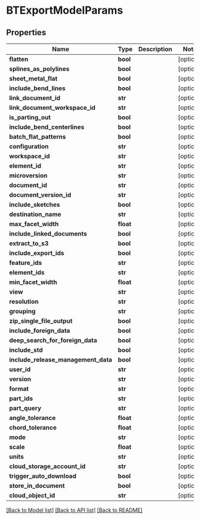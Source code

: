 # BTExportModelParams

## Properties
Name | Type | Description | Notes
------------ | ------------- | ------------- | -------------
**flatten** | **bool** |  | [optional] 
**splines_as_polylines** | **bool** |  | [optional] 
**sheet_metal_flat** | **bool** |  | [optional] 
**include_bend_lines** | **bool** |  | [optional] 
**link_document_id** | **str** |  | [optional] 
**link_document_workspace_id** | **str** |  | [optional] 
**is_parting_out** | **bool** |  | [optional] 
**include_bend_centerlines** | **bool** |  | [optional] 
**batch_flat_patterns** | **bool** |  | [optional] 
**configuration** | **str** |  | [optional] 
**workspace_id** | **str** |  | [optional] 
**element_id** | **str** |  | [optional] 
**microversion** | **str** |  | [optional] 
**document_id** | **str** |  | [optional] 
**document_version_id** | **str** |  | [optional] 
**include_sketches** | **bool** |  | [optional] 
**destination_name** | **str** |  | [optional] 
**max_facet_width** | **float** |  | [optional] 
**include_linked_documents** | **bool** |  | [optional] 
**extract_to_s3** | **bool** |  | [optional] 
**include_export_ids** | **bool** |  | [optional] 
**feature_ids** | **str** |  | [optional] 
**element_ids** | **str** |  | [optional] 
**min_facet_width** | **float** |  | [optional] 
**view** | **str** |  | [optional] 
**resolution** | **str** |  | [optional] 
**grouping** | **str** |  | [optional] 
**zip_single_file_output** | **bool** |  | [optional] 
**include_foreign_data** | **bool** |  | [optional] 
**deep_search_for_foreign_data** | **bool** |  | [optional] 
**include_std** | **bool** |  | [optional] 
**include_release_management_data** | **bool** |  | [optional] 
**user_id** | **str** |  | [optional] 
**version** | **str** |  | [optional] 
**format** | **str** |  | [optional] 
**part_ids** | **str** |  | [optional] 
**part_query** | **str** |  | [optional] 
**angle_tolerance** | **float** |  | [optional] 
**chord_tolerance** | **float** |  | [optional] 
**mode** | **str** |  | [optional] 
**scale** | **float** |  | [optional] 
**units** | **str** |  | [optional] 
**cloud_storage_account_id** | **str** |  | [optional] 
**trigger_auto_download** | **bool** |  | [optional] 
**store_in_document** | **bool** |  | [optional] 
**cloud_object_id** | **str** |  | [optional] 

[[Back to Model list]](../README.md#documentation-for-models) [[Back to API list]](../README.md#documentation-for-api-endpoints) [[Back to README]](../README.md)


